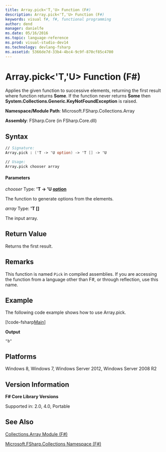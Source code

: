 ```yaml
---
title: Array.pick<'T,'U> Function (F#)
description: Array.pick<'T,'U> Function (F#)
keywords: visual f#, f#, functional programming
author: dend
manager: danielfe
ms.date: 05/16/2016
ms.topic: language-reference
ms.prod: visual-studio-dev14
ms.technology: devlang-fsharp
ms.assetid: 5366de7d-33b4-4bc4-9c9f-870cf85c4700 
---
```


# Array.pick<'T,'U> Function (F#)

Applies the given function to successive elements, returning the first result where function returns **Some**. If the function never returns **Some** then **System.Collections.Generic.KeyNotFoundException** is raised.

**Namespace/Module Path**: Microsoft.FSharp.Collections.Array

**Assembly**: FSharp.Core (in FSharp.Core.dll)

## Syntax

```fsharp
// Signature:
Array.pick : ('T -> 'U option) -> 'T [] -> 'U

// Usage:
Array.pick chooser array
```

#### Parameters
*chooser*
Type: **'T -&gt; 'U [option](https://msdn.microsoft.com/library/b08add48-34bf-4410-80a1-ef6a8daddc58)**

The function to generate options from the elements.

*array*
Type: **'T [[]](https://msdn.microsoft.com/library/def20292-9aae-4596-9275-b94e594f8493)**

The input array.

## Return Value

Returns the first result.

## Remarks
This function is named `Pick` in compiled assemblies. If you are accessing the function from a language other than F#, or through reflection, use this name.

## Example

The following code example shows how to use Array.pick.

[!code-fsharp[Main](snippets/fsarrays/snippet62.fs)]

**Output**

```
"b"
```

## Platforms
Windows 8, Windows 7, Windows Server 2012, Windows Server 2008 R2


## Version Information
**F# Core Library Versions**

Supported in: 2.0, 4.0, Portable

## See Also
[Collections.Array Module &#40;F&#35;&#41;](Collections.Array-Module-%5BFSharp%5D.md)

[Microsoft.FSharp.Collections Namespace &#40;F&#35;&#41;](Microsoft.FSharp.Collections-Namespace-%5BFSharp%5D.md)